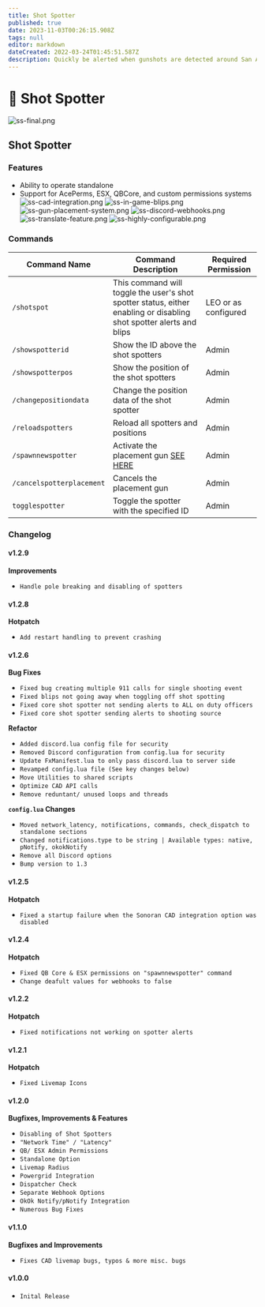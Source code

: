 ```yaml
---
title: Shot Spotter
published: true
date: 2023-11-03T00:26:15.908Z
tags: null
editor: markdown
dateCreated: 2022-03-24T01:45:51.587Z
description: Quickly be alerted when gunshots are detected around San Andreas
---
```


# 🔫 Shot Spotter

![ss-final.png](../../ss-final.png)

## Shot Spotter

### Features

* Ability to operate standalone
* Support for AcePerms, ESX, QBCore, and custom permissions systems ![ss-cad-integration.png](../../shot-spotter/ss-cad-integration.png) ![ss-in-game-blips.png](../../shot-spotter/ss-in-game-blips.png) ![ss-gun-placement-system.png](../../ss-gun-placement-system.png) ![ss-discord-webhooks.png](../../shot-spotter/ss-discord-webhooks.png) ![ss-translate-feature.png](../../shot-spotter/ss-translate-feature.png) ![ss-highly-configurable.png](../../shot-spotter/ss-highly-configurable.png)

### Commands

| Command Name              | Command Description                                                                                                 | Required Permission  |
| ------------------------- | ------------------------------------------------------------------------------------------------------------------- | -------------------- |
| `/shotspot`               | This command will toggle the user's shot spotter status, either enabling or disabling shot spotter alerts and blips | LEO or as configured |
| `/showspotterid`          | Show the ID above the shot spotters                                                                                 | Admin                |
| `/showspotterpos`         | Show the position of the shot spotters                                                                              | Admin                |
| `/changepositiondata`     | Change the position data of the shot spotter                                                                        | Admin                |
| `/reloadspotters`         | Reload all spotters and positions                                                                                   | Admin                |
| `/spawnnewspotter`        | Activate the placement gun [SEE HERE](https://docs.sonoran.store/en/gun-placement)                                  | Admin                |
| `/cancelspotterplacement` | Cancels the placement gun                                                                                           | Admin                |
| `togglespotter`           | Toggle the spotter with the specified ID                                                                            | Admin                |

### Changelog

#### v1.2.9

**Improvements**

* `Handle pole breaking and disabling of spotters`

#### v1.2.8

**Hotpatch**

* `Add restart handling to prevent crashing`

#### v1.2.6

**Bug Fixes**

* `Fixed bug creating multiple 911 calls for single shooting event`
* `Fixed blips not going away when toggling off shot spotting`
* `Fixed core shot spotter not sending alerts to ALL on duty officers`
* `Fixed core shot spotter sending alerts to shooting source`

**Refactor**

* `Added discord.lua config file for security`
* `Removed Discord configuration from config.lua for security`
* `Update FxManifest.lua to only pass discord.lua to server side`
* `Revamped config.lua file (See key changes below)`
* `Move Utilities to shared scripts`
* `Optimize CAD API calls`
* `Remove reduntant/ unused loops and threads`

**`config.lua` Changes**

* `Moved network_latency, notifications, commands, check_dispatch to standalone sections`
* `Changed notifications.type to be string | Available types: native, pNotify, okokNotify`
* `Remove all Discord options`
* `Bump version to 1.3`

#### v1.2.5

**Hotpatch**

* `Fixed a startup failure when the Sonoran CAD integration option was disabled`

#### v1.2.4

**Hotpatch**

* `Fixed QB Core & ESX permissions on "spawnnewspotter" command`
* `Change deafult values for webhooks to false`

#### v1.2.2

**Hotpatch**

* `Fixed notifications not working on spotter alerts`

#### v1.2.1

**Hotpatch**

* `Fixed Livemap Icons`

#### v1.2.0

**Bugfixes, Improvements & Features**

* `Disabling of Shot Spotters`
* `"Network Time" / "Latency"`
* `QB/ ESX Admin Permissions`
* `Standalone Option`
* `Livemap Radius`
* `Powergrid Integration`
* `Dispatcher Check`
* `Separate Webhook Options`
* `OkOk Notify/pNotify Integration`
* `Numerous Bug Fixes`

#### v1.1.0

**Bugfixes and Improvements**

* `Fixes CAD livemap bugs, typos & more misc. bugs`

#### v1.0.0

* `Inital Release`
